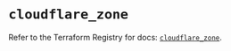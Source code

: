 # `cloudflare_zone`

Refer to the Terraform Registry for docs: [`cloudflare_zone`](https://registry.terraform.io/providers/cloudflare/cloudflare/4.46.0/docs/resources/zone).
